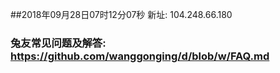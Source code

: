 ##2018年09月28日07时12分07秒 新址: 104.248.66.180
### 兔友常见问题及解答: https://github.com/wanggonging/d/blob/w/FAQ.md
